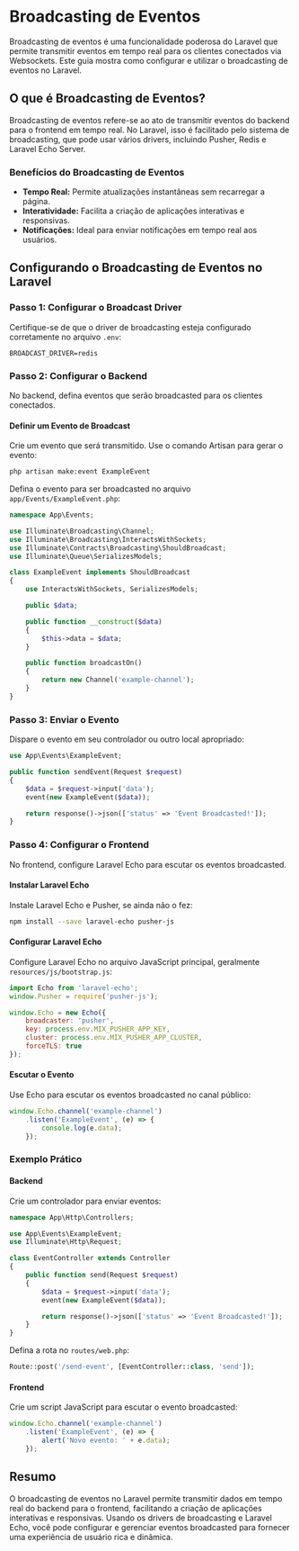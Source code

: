 # Broadcasting de Eventos

Broadcasting de eventos é uma funcionalidade poderosa do Laravel que permite transmitir eventos em tempo real para os clientes conectados via Websockets. Este guia mostra como configurar e utilizar o broadcasting de eventos no Laravel.

## O que é Broadcasting de Eventos?

Broadcasting de eventos refere-se ao ato de transmitir eventos do backend para o frontend em tempo real. No Laravel, isso é facilitado pelo sistema de broadcasting, que pode usar vários drivers, incluindo Pusher, Redis e Laravel Echo Server.

### Benefícios do Broadcasting de Eventos

- **Tempo Real:** Permite atualizações instantâneas sem recarregar a página.
- **Interatividade:** Facilita a criação de aplicações interativas e responsivas.
- **Notificações:** Ideal para enviar notificações em tempo real aos usuários.

## Configurando o Broadcasting de Eventos no Laravel

### Passo 1: Configurar o Broadcast Driver

Certifique-se de que o driver de broadcasting esteja configurado corretamente no arquivo `.env`:

```env
BROADCAST_DRIVER=redis
```

### Passo 2: Configurar o Backend

No backend, defina eventos que serão broadcasted para os clientes conectados.

#### Definir um Evento de Broadcast

Crie um evento que será transmitido. Use o comando Artisan para gerar o evento:

```bash
php artisan make:event ExampleEvent
```

Defina o evento para ser broadcasted no arquivo `app/Events/ExampleEvent.php`:

```php
namespace App\Events;

use Illuminate\Broadcasting\Channel;
use Illuminate\Broadcasting\InteractsWithSockets;
use Illuminate\Contracts\Broadcasting\ShouldBroadcast;
use Illuminate\Queue\SerializesModels;

class ExampleEvent implements ShouldBroadcast
{
    use InteractsWithSockets, SerializesModels;

    public $data;

    public function __construct($data)
    {
        $this->data = $data;
    }

    public function broadcastOn()
    {
        return new Channel('example-channel');
    }
}
```

### Passo 3: Enviar o Evento

Dispare o evento em seu controlador ou outro local apropriado:

```php
use App\Events\ExampleEvent;

public function sendEvent(Request $request)
{
    $data = $request->input('data');
    event(new ExampleEvent($data));

    return response()->json(['status' => 'Event Broadcasted!']);
}
```

### Passo 4: Configurar o Frontend

No frontend, configure Laravel Echo para escutar os eventos broadcasted.

#### Instalar Laravel Echo

Instale Laravel Echo e Pusher, se ainda não o fez:

```bash
npm install --save laravel-echo pusher-js
```

#### Configurar Laravel Echo

Configure Laravel Echo no arquivo JavaScript principal, geralmente `resources/js/bootstrap.js`:

```js
import Echo from 'laravel-echo';
window.Pusher = require('pusher-js');

window.Echo = new Echo({
    broadcaster: 'pusher',
    key: process.env.MIX_PUSHER_APP_KEY,
    cluster: process.env.MIX_PUSHER_APP_CLUSTER,
    forceTLS: true
});
```

#### Escutar o Evento

Use Echo para escutar os eventos broadcasted no canal público:

```js
window.Echo.channel('example-channel')
    .listen('ExampleEvent', (e) => {
        console.log(e.data);
    });
```

### Exemplo Prático

#### Backend

Crie um controlador para enviar eventos:

```php
namespace App\Http\Controllers;

use App\Events\ExampleEvent;
use Illuminate\Http\Request;

class EventController extends Controller
{
    public function send(Request $request)
    {
        $data = $request->input('data');
        event(new ExampleEvent($data));

        return response()->json(['status' => 'Event Broadcasted!']);
    }
}
```

Defina a rota no `routes/web.php`:

```php
Route::post('/send-event', [EventController::class, 'send']);
```

#### Frontend

Crie um script JavaScript para escutar o evento broadcasted:

```js
window.Echo.channel('example-channel')
    .listen('ExampleEvent', (e) => {
        alert('Novo evento: ' + e.data);
    });
```

## Resumo

O broadcasting de eventos no Laravel permite transmitir dados em tempo real do backend para o frontend, facilitando a criação de aplicações interativas e responsivas. Usando os drivers de broadcasting e Laravel Echo, você pode configurar e gerenciar eventos broadcasted para fornecer uma experiência de usuário rica e dinâmica.
